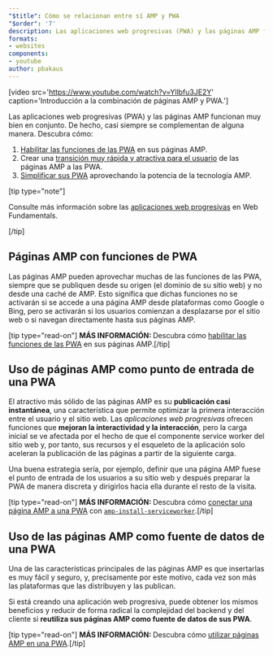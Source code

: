```yaml
---
"$title": Cómo se relacionan entre sí AMP y PWA
"$order": '7'
description: Las aplicaciones web progresivas (PWA) y las páginas AMP funcionan muy bien en conjunto. De hecho, casi siempre se complementan de alguna manera. Descubra cómo...
formats:
- websites
components:
- youtube
author: pbakaus
---
```


[video src='https://www.youtube.com/watch?v=Yllbfu3JE2Y' caption='Introducción a la combinación de páginas AMP y PWA.']

Las aplicaciones web progresivas (PWA) y las páginas AMP funcionan muy bien en conjunto. De hecho, casi siempre se complementan de alguna manera. Descubra cómo:

1. [Habilitar las funciones de las PWA](../../../documentation/guides-and-tutorials/optimize-measure/amp-as-pwa.md) en sus páginas AMP.
2. Crear una [transición muy rápida y atractiva para el usuario](../../../documentation/guides-and-tutorials/integrate/amp-to-pwa.md) de las páginas AMP a las PWA.
3. [Simplificar sus PWA](../../../documentation/guides-and-tutorials/integrate/amp-in-pwa.md) aprovechando la potencia de la tecnología AMP.

[tip type="note"]

Consulte más información sobre las [aplicaciones web progresivas](https://developers.google.com/web/progressive-web-apps/) en Web Fundamentals.

[/tip]

## Páginas AMP con funciones de PWA

Las páginas AMP pueden aprovechar muchas de las funciones de las PWA, siempre que se publiquen desde su origen (el dominio de su sitio web) y no desde una caché de AMP. Esto significa que dichas funciones no se activarán si se accede a una página AMP desde plataformas como Google o Bing, pero se activarán si los usuarios comienzan a desplazarse por el sitio web o si navegan directamente hasta sus páginas AMP.

[tip type="read-on"] <strong>MÁS INFORMACIÓN: </strong> Descubra cómo [habilitar las funciones de las PWA](../../../documentation/guides-and-tutorials/optimize-measure/amp-as-pwa.md) en sus páginas AMP.[/tip]

## Uso de páginas AMP como punto de entrada de una PWA

El atractivo más sólido de las páginas AMP es su **publicación casi instantánea**, una característica que permite optimizar la primera interacción entre el usuario y el sitio web. Las *aplicaciones web progresivas* ofrecen funciones que **mejoran la interactividad y la interacción**, pero la carga inicial se ve afectada por el hecho de que el componente service worker del sitio web y, por tanto, sus recursos y el esqueleto de la aplicación solo aceleran la publicación de las páginas a partir de la siguiente carga.

Una buena estrategia sería, por ejemplo, definir que una página AMP fuese el punto de entrada de los usuarios a su sitio web y después preparar la PWA de manera discreta y dirigirlos hacia ella durante el resto de la visita.

[tip type="read-on"] <strong>MÁS INFORMACIÓN: </strong> Descubra cómo [conectar una página AMP a una PWA](../../../documentation/guides-and-tutorials/integrate/amp-to-pwa.md) con [`amp-install-serviceworker`](../../../documentation/components/reference/amp-install-serviceworker.md).[/tip]

## Uso de las páginas AMP como fuente de datos de una PWA

Una de las características principales de las páginas AMP es que insertarlas es muy fácil y seguro, y, precisamente por este motivo, cada vez son más las plataformas que las distribuyen y las publican.

Si está creando una aplicación web progresiva, puede obtener los mismos beneficios y reducir de forma radical la complejidad del backend y del cliente si **reutiliza sus páginas AMP como fuente de datos de sus PWA**.

[tip type="read-on"] <strong>MÁS INFORMACIÓN: </strong> Descubra cómo [utilizar páginas AMP en una PWA](../../../documentation/guides-and-tutorials/integrate/amp-in-pwa.md).[/tip]
